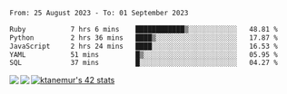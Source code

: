 <!--START_SECTION:waka-->

```txt
From: 25 August 2023 - To: 01 September 2023

Ruby           7 hrs 6 mins    ████████████▒░░░░░░░░░░░░   48.81 %
Python         2 hrs 36 mins   ████▒░░░░░░░░░░░░░░░░░░░░   17.87 %
JavaScript     2 hrs 24 mins   ████░░░░░░░░░░░░░░░░░░░░░   16.53 %
YAML           51 mins         █▒░░░░░░░░░░░░░░░░░░░░░░░   05.95 %
SQL            37 mins         █░░░░░░░░░░░░░░░░░░░░░░░░   04.27 %
```

<!--END_SECTION:waka-->
<a href="https://github.com/anuraghazra/github-readme-stats">
  <img align="left" src="https://github-readme-stats.vercel.app/api?username=Tanesan&count_private=true&show_icons=true" />
<img align="left" src="https://github-readme-stats.vercel.app/api/top-langs/?username=Tanesan" />
</a>

[![ktanemur's 42 stats](https://badge42.vercel.app/api/v2/cl1wslf6s002109l771rng2w8/stats?cursusId=21&coalitionId=62)](https://github.com/JaeSeoKim/badge42)
